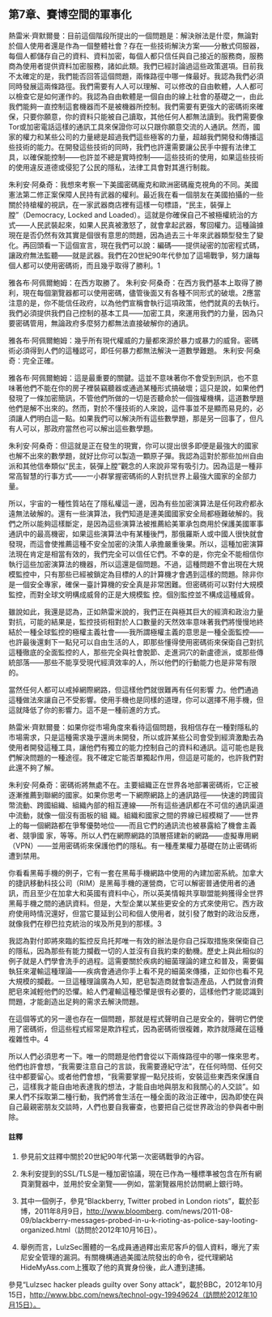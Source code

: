 ## 第7章、賽博空間的軍事化

熱雷米·齊默爾曼：目前這個階段所提出的一個問題是：解決辦法是什麼，無論對於個人使用者還是作為一個整體社會？存在一些技術解決方案——分散式伺服器，每個人都儲存自己的資料、資料加密，每個人都只信任與自己接近的服務商，服務商為使用者提供資料加密服務，諸如此類。我們已經討論過這些政策選項。目前我不太確定的是，我們能否回答這個問題，兩條路徑中哪一條最好。我認為我們必須同時發展這兩條路徑。我們需要有人人可以理解、可以修改的自由軟體，人人都可以檢查它是如何運作的。我認為自由軟體是一個自由的線上社會的基礎之一，由此我們能夠一直控制這套機器而不是被機器所控制。我們需要有更強大的密碼術來確保，只要你願意，你的資料只能被自己讀取，其他任何人都無法讀到。我們需要像Tor或加密電話這樣的通訊工具來保證你可以只跟你願意交流的人通訊。然而，國家的權力和某些公司的力量總是超過我們這些極客的力量，超越我們開發和傳播這些技術的能力。在開發這些技術的同時，我們也許還需要讓公民手中握有法律工具，以確保能控制——也許並不總是實時控制——這些技術的使用，如果這些技術的使用違反道德或侵犯了公民的隱私，法律工具會對其進行制裁。

朱利安·阿桑奇：我想來考察一下美國密碼龐克和歐洲密碼龐克視角的不同。美國憲法第二修正案保障人民持有武器的權利。最近我在看一個朋友在美國拍攝的一些關於持槍權的視訊，在一家武器商店裡有這樣一句標語，“民主，裝彈上膛”（Democracy, Locked and Loaded）。這就是你確保自己不被極權統治的方式——人民武裝起來，如果人民真被激怒了，就會拿起武器，奪回權力。這種論據現在是否仍然有效其實是個很有意思的問題，因為過去三十年來武器類型發生了變化。再回頭看一下這個宣言，現在我們可以說：編碼——提供祕密的加密程式碼，讓政府無法監聽——就是武器。我們在20世紀90年代參加了這場戰爭，努力讓每個人都可以使用密碼術，而且幾乎取得了勝利。1

雅各布·阿佩爾鮑姆：在西方取勝了。
朱利安·阿桑奇：在西方我們基本上取得了勝利，現在每個瀏覽器都可以使用密碼，儘管後面又有各種不同形式的破壞。2應當注意的是，你不能信任政府，以為他們宣稱會執行這項政策，他們就真的去執行。我們必須提供我們自己控制的基本工具——加密工具，來運用我們的力量，因為只要密碼管用，無論政府多麼努力都無法直接破解你的通訊。

雅各布·阿佩爾鮑姆：幾乎所有現代權威的力量都來源於暴力或暴力的威脅。密碼術必須得到人們的這種認可，即任何暴力都無法解決一道數學難題。
朱利安·阿桑奇：完全正確。

雅各布·阿佩爾鮑姆：這是最重要的關鍵。這並不意味著你不會受到刑訊，也不意味著他們不能在你的房子裡裝竊聽器或通過某種形式搞破壞；這只是說，如果他們發現了一條加密簡訊，不管他們所做的一切是否聽命於一個強權機構，這道數學題他們是解不出來的。然而，對於不懂技術的人來說，這件事並不是顯而易見的，必須讓人們明白這一點。如果我們可以解決所有這些數學題，那是另一回事了，但凡有人可以，那政府當然也可以解出這些數學題。

朱利安·阿桑奇：但這就是正在發生的現實，你可以提出很多即便是最強大的國家也解不出來的數學題，就好比你可以製造一顆原子彈。我認為這對於那些加州自由派和其他信奉類似“民主，裝彈上膛”觀念的人來說非常有吸引力。因為這是一種非常高智慧的行事方式——一小群掌握密碼術的人對抗世界上最強大國家的全部力量。

所以，宇宙的一種性質站在了隱私權這一邊，因為有些加密演算法是任何政府都永遠無法破解的。還有一些演算法，我們知道是連美國國家安全局都極難破解的。我們之所以能夠這樣斷定，是因為這些演算法被推薦給美軍承包商用於保護美國軍事通訊中的最高機密，如果這些演算法中有某種後門，那俄羅斯人或中國人很快就會發現，而這會使推薦這種不安全加密的決策人承擔嚴重後果。所以，這種加密演算法現在肯定是相當有效的，我們完全可以信任它們。不幸的是，你完全不能相信你執行這些加密演算法的機器，所以這還是個問題。不過，這種問題不會出現在大規模監控中，只有那些已經被鎖定為目標的人的計算機才會遇到這樣的問題。除非你是一個安全專家，確保一臺計算機的安全真是非常困難。但密碼術可以對付大規模監控，而對全球文明構成威脅的正是大規模監 控。個別監控並不構成這種威脅。
 
雖說如此，我還是認為，正如熱雷米說的，我們正在與極其巨大的經濟和政治力量對抗，可能的結果是，監控技術相對於人口數量的天然效率意味著我們將慢慢地終結於一種全球監控的極權主義社會——我所謂極權主義的意思是一種全面監控——也許最後還剩下一點兒可以自由生活的人，即那些懂得使用密碼術來保衛自己對抗這種徹底的全面監控的人，那些完全與社會脫節、走進洞穴的新盧德派，或那些傳統部落——那些不能享受現代經濟效率的人，所以他們的行動能力也是非常有限的。

當然任何人都可以戒掉網際網路，但這樣他們就很難再有任何影響 力。他們通過這種做法來讓自己不受影響。使用手機也是同樣的道理，你可以選擇不用手機，但這就降低了你的影響力。這不是一種前進的方式。

熱雷米·齊默爾曼：如果你從市場角度來看待這個問題，我相信存在一種對隱私的市場需求，只是這種需求幾乎還尚未開發，所以或許某些公司會受到經濟激勵去為使用者開發這種工具，讓他們有獨立的能力控制自己的資料和通訊。這可能也是我們解決問題的一種途徑。我不確定它能否單獨起作用，但這是可能的，也許我們對此還不夠了解。

朱利安·阿桑奇：密碼術將無處不在。主要組織正在世界各地部署密碼術，它正被逐漸推薦到聯網的國家。如果你思考一下網際網路上的通訊路徑——快速的跨國貨幣流動、跨國組織、組織內部的相互連線——所有這些通訊都在不可信的通訊渠道中流動，就像一個沒有面板的組 織。組織和國家之間的界線已經模糊了——世界上的每一個網路都在爭奪優勢地位——而且它們的通訊流也被暴露給了機會主義者、競爭國 家，等等。所以人們在網際網路的頂層搭建新的網路——虛擬專用網
（VPN）——並用密碼術來保護他們的隱私。有一種產業權力基礎在防止密碼術遭到禁用。

你看看黑莓手機的例子，它有一套在黑莓手機網路中使用的內建加密系統。加拿大的捷訊移動科技公司（RIM）是黑莓手機的運營商，它可以解密普通使用者的通訊，而且至少在加拿大和英國有資料中心，所以英美情報共享聯盟能夠獲得全世界黑莓手機之間的通訊資料。但是，大型企業以某些更安全的方式來使用它。西方政府使用時情況還好，但當它蔓延到公司和個人使用者，就引發了敵對的政治反應，就像我們在穆巴拉克統治的埃及所見到的那樣。3

我認為對付即將來臨的監控反烏托邦唯一有效的辦法是你自己採取措施來保衛自己的隱私，因為那些有能力攔截一切的人並沒有自我約束的動機。歷史上與此相似的例子就是人們學會洗手的過程。這需要關於疾病的細菌理論的建立和普及，需要偏執狂來灌輸這種理論——疾病會通過你手上看不見的細菌來傳播，正如你也看不見大規模的攔截。一旦這種理論廣為人知，肥皂製造商就會製造產品，人們就會消費肥皂來減輕他們的恐懼。給人們灌輸這種恐懼是很有必要的，這樣他們才能認識到問題，才能創造出足夠的需求去解決問題。

在這個等式的另一邊也存在一個問題，那就是程式聲明自己是安全的，聲明它們使用了密碼術，但這些程式經常是欺詐程式，因為密碼術很複雜，欺詐就隱藏在這種複雜性中。4

所以人們必須思考一下。唯一的問題是他們會從以下兩條路徑中的哪一條來思考。他們也許會想，“我需要注意自己的言談，我需要遵紀守法”，在任何時間、任何交往中都要留心。或者他們會想，“我需要掌握一點兒技術，安裝這些東西來保護自己，這樣我才能自由地表達我的想法，才能自由地與朋友和我關心的人交談”。如果人們不採取第二種行動，我們將會生活在一種全面的政治正確中，因為即使在與自己最親密朋友交談時，人們也要自我審查，也要把自己從世界政治的參與者中刪除。

#### 註釋
1. 參見前文註釋中關於20世紀90年代第一次密碼戰爭的內容。

2. 朱利安提到的SSL/TLS是一種加密協議，現在已作為一種標準被包含在所有網頁瀏覽器中，並用於安全瀏覽——例如，當瀏覽器用於訪問網上銀行時。

3. 其中一個例子，參見“Blackberry, Twitter probed in London riots”，載於彭博，2011年8月9日，http://www.bloomberg. com/news/2011-08-09/blackberry-messages-probed-in-u-k-rioting-as-police-say-looting-organized.html（訪問於2012年10月16日）。

4. 舉例而言，LulzSec團體的一名成員通過釋出索尼客戶的個人資料，曝光了索尼安全管理的漏洞。有關機構通過美國法院發出的命令，從代理網站HideMyAss.com上獲取了他的真實身份後，此人遭到逮捕。
 
參見“Lulzsec hacker pleads guilty over Sony attack”，載於BBC，2012年10月15日，http://www.bbc.com/news/technol-ogy-19949624（訪問於2012年10月15日）。